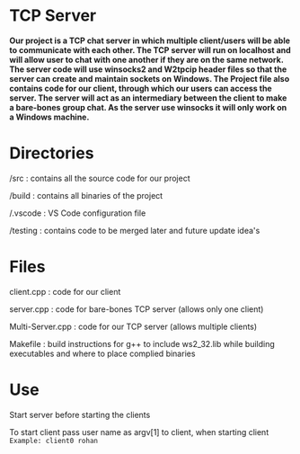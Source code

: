 # TCP Server

**Our project is a TCP chat server in which multiple client/users will be able to communicate with each other. The TCP server will run on localhost and will allow user to chat with one another if they are on the same network. The server code will use winsocks2 and W2tpcip header files so that the server can create and maintain sockets on Windows. The Project file also contains code for our client, through which our users can access the server. The server will act as an intermediary between the client to make a bare-bones group chat. As the server use winsocks it will only work on a Windows machine.**


# Directories
/src : contains all the source code for our project

/build : contains all binaries of the project

/.vscode : VS Code configuration file

/testing : contains code to be merged later and future update idea's

# Files

client.cpp : code for our client 

server.cpp : code for bare-bones TCP server (allows only one client)

Multi-Server.cpp : code for our TCP server (allows multiple clients)

Makefile : build instructions for g++ to include ws2_32.lib while building executables and where to place complied binaries 


# Use
Start server before starting the clients

To start client pass user name as argv[1] to client, when starting client 
`Example: client0 rohan`
